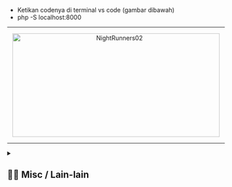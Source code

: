 - Ketikan codenya di terminal vs code (gambar dibawah)
- php -S localhost:8000
---
<div style="display: ; justify-content: space-between; align-items: center;">
  <p align="center">

  <img src="https://github.com/user-attachments/assets/76ea183b-437c-4515-8b8c-e88a2f7ab672" height="240px" width="480px" alt="NightRunners02" />
  </a>

---
<details> 
  <summary>
  <h2> ⛓️‍💥 Misc / Lain-lain</h2> 
  </summary>

<p>
<div align="center">
<h3>
  🗣️ Powered By:
</h3>
<img src="https://awesome-svg.vercel.app/card/card_2?name=NightRunners02&summary=Newbie%20Developer&style=nameColor:rgba(223,255,0,1);summaryColor:rgba(57,255,20,1);backgroundColor:rgba(0,0,0,1);" />

---
<h3>
  🌠 Starred:
</h3>
  
[![Stargazers repo roster for @NightRunners02/](https://reporoster.com/stars/NightRunners02/Pemrograman-Web_Codelab-Praktikum_Modul1-6_Khairy)](https://github.com/NightRunners02/Pemrograman-Web_Codelab-Praktikum_Modul1-6_Khairy/stargazers)

---
<h3>
  🪐 Forked:
</h3>

[![Forkers repo roster for @NightRunners02/](https://reporoster.com/forks/NightRunners02/Pemrograman-Web_Codelab-Praktikum_Modul1-6_Khairy)](https://github.com/NightRunners02/Pemrograman-Web_Codelab-Praktikum_Modul1-6_Khairy/network/members)

---
<h3>
  💫 Star History:
</h3>

[![Star History Chart](https://api.star-history.com/svg?repos=NightRunners02/Pemrograman-Web_Codelab-Praktikum_Modul1-6_Khairy&type=Date)](https://star-history.com/#NightRunners02/Pemrograman-Web_Codelab-Praktikum_Modul1-6_Khairy&Date)

</p>
</div>
</details>
